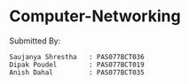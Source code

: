 # Computer-Networking

Submitted By:
```
Saujanya Shrestha   : PAS077BCT036
Dipak Poudel        : PAS077BCT019
Anish Dahal         : PAS077BCT035

```